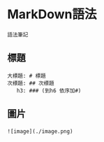 # MarkDown語法
	語法筆記

## 標題
	大標題: # 標題
	次標題: ## 次標題
	   h3: ### (到h6 依序加#)

## 圖片
	![image](./image.png)

